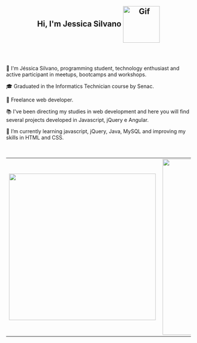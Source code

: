 <html>
   <body>
     <h2 align="center"> Hi, I'm Jessica Silvano  <img align="center" alt="Gif" src="https://media.giphy.com/media/dNgK7Ws7y176U/giphy.gif"  width="100"/></h2>
     <h2> 
     <a href="https://www.linkedin.com/in/jessicasilvano"><src="https://img.shields.io/badge/-LinkedIn-blue?style=flat-square&logo=Linkedin&logoColor=white&link=https://www.linkedin.com/in/jessicasilvano/"/></a>
     <a href="https://twitter.com/jess_silvano"><src="https://img.shields.io/badge/-Twitter-1ca0f1?style=flat-square&labelColor=1ca0f1&logo=twitter&logoColor=white&link=https://twitter.com/leehcamposs2"/></a>
     <a href="mailto:jessicasilvano@outlook.com"><src="https://img.shields.io/badge/-jessicasilvano@outlook.com-c14438?style=flat-square&logo=Gmail&logoColor=white&link=mailto:jessicasilvano@outlook.com"/></a>        
     </h2>   
      </br>
     <p>👩 I'm Jéssica Silvano, programming student, technology enthusiast and active participant in meetups, bootcamps and workshops.</p> 
     <p>🎓 Graduated in the Informatics Technician course by Senac.</p>
     <p>💼 Freelance web developer.</p>
     <p>📚 I've been directing my studies in web development and here you will find several projects developed in Javascript, jQuery e Angular.</p>
     <p>🌱 I’m currently learning javascript, jQuery, Java, MySQL and improving my skills in HTML and CSS.</p>
     <br>
      </h2>   
            <div>               
               <center>
                  <table>
                     <tr>
                        <td><img width="400px" align="left" src="https://github-readme-stats.vercel.app/api/top-langs/?username=jessicasilvano&hide=html&layout=compact&theme=react" /></td>
                        <td><img width="480px" align="left" src="https://github-readme-stats.vercel.app/api?username=jessicasilvano&theme=react&show_icons=true"/></td>
                     </tr>   
                  </table>
               </center>  
            </div> 
   </body>
</html>

<!--
**jessicasilvano/jessicasilvano** is a ✨ _special_ ✨ repository because its `README.md` (this file) appears on your GitHub profile.

Here are some ideas to get you started:

- 🔭 I’m currently working on ...
- 🌱 I’m currently learning ...
- 👯 I’m looking to collaborate on ...
- 🤔 I’m looking for help with ...
- 💬 Ask me about ...
- 📫 How to reach me: ...
- 😄 Pronouns: ...
- ⚡ Fun fact: ...
-->
